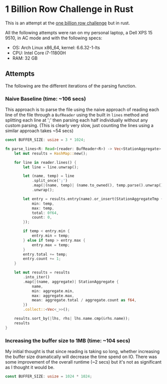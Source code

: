 # 1 Billion Row Challenge in Rust

This is an attempt at the [one billion row challenge](https://github.com/gunnarmorling/1brc) but in rust.

All the following attempts were ran on my personal laptop, a Dell XPS 15 9510,
in AC mode and with the following specs:

- OS: Arch Linux x86_64, kernel: 6.6.32-1-lts
- CPU: Intel Core i7-11800H
- RAM: 32 GB

## Attempts

The following are the different iterations of the parsing function.

### Naive Baseline (time: ~106 secs)

This approach is to parse the file using the naive approach of reading each
line of the file through a `BufReader` using the built in `lines` method and
splitting each line at ';' then parsing each half individually without any custom
parsing. (This is clearly very slow, just counting the lines using a similar
approach takes ~54 secs)

```rust
const BUFFER_SIZE: usize = 3 * 1024;

fn parse_lines<R: Read>(reader: BufReader<R>) -> Vec<StationAggregate> {
    let mut results = HashMap::new();

    for line in reader.lines() {
        let line = line.unwrap();

        let (name, temp) = line
            .split_once(';')
            .map(|(name, temp)| (name.to_owned(), temp.parse().unwrap()))
            .unwrap();

        let entry = results.entry(name).or_insert(StationAggregateTmp {
            min: temp,
            max: temp,
            total: 0f64,
            count: 0,
        });

        if temp < entry.min {
            entry.min = temp;
        } else if temp > entry.max {
            entry.max = temp;
        }
        entry.total += temp;
        entry.count += 1;
    }

    let mut results = results
        .into_iter()
        .map(|(name, aggregate)| StationAggregate {
            name,
            min: aggregate.min,
            max: aggregate.max,
            mean: aggregate.total / aggregate.count as f64,
        })
        .collect::<Vec<_>>();

    results.sort_by(|lhs, rhs| lhs.name.cmp(&rhs.name));
    results
}
```

### Increasing the buffer size to 1MB (time: ~104 secs)

My initial thought is that since reading is taking so long, whether increasing
the buffer size dramatically will decrease the time spend on IO. There was some
improvement of the overall runtime (~2 secs) but it's not as significant as I
thought it would be.

```rust
const BUFFER_SIZE: usize = 1024 * 1024;
```
